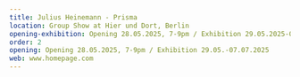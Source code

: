 ```yaml
---
title: Julius Heinemann - Prisma
location: Group Show at Hier und Dort, Berlin
opening-exhibition: Opening 28.05.2025, 7-9pm / Exhibition 29.05.2025-07.07.2025
order: 2
opening: Opening 28.05.2025, 7-9pm / Exhibition 29.05.-07.07.2025
web: www.homepage.com
---
```

